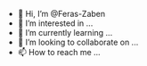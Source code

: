 - 👋 Hi, I’m @Feras-Zaben
- 👀 I’m interested in ...
- 🌱 I’m currently learning ...
- 💞️ I’m looking to collaborate on ...
- 📫 How to reach me ...

<!---
Feras-Zaben/Feras-Zaben is a ✨ special ✨ repository because its `README.md` (this file) appears on your GitHub profile.
You can click the Preview link to take a look at your changes.
--->
